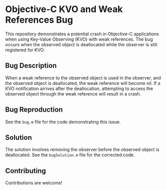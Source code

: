 # Objective-C KVO and Weak References Bug

This repository demonstrates a potential crash in Objective-C applications when using Key-Value Observing (KVO) with weak references.  The bug occurs when the observed object is deallocated while the observer is still registered for KVO.

## Bug Description
When a weak reference to the observed object is used in the observer, and the observed object is deallocated, the weak reference will become nil.  If a KVO notification arrives after the deallocation, attempting to access the observed object through the weak reference will result in a crash.

## Bug Reproduction
See the `bug.m` file for the code demonstrating this issue.

## Solution
The solution involves removing the observer before the observed object is deallocated.  See the `bugSolution.m` file for the corrected code.

## Contributing
Contributions are welcome!